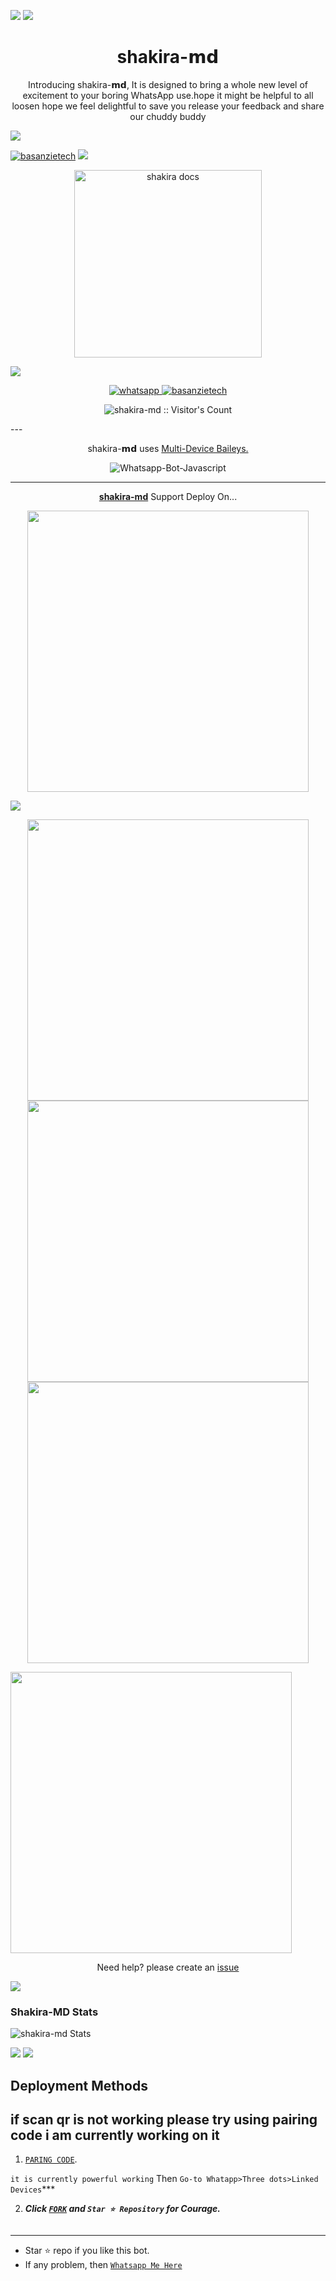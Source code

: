 <a><img src='https://i.imgur.com/LyHic3i.gif'/></a>
<a><img src='https://i.imgur.com/LyHic3i.gif'/></a>
<h1 align="center"> shakira-𝗺𝗱 </h1> 
<p align="center"> Introducing shakira-𝗺𝗱, It is designed to bring a whole new level of excitement to your boring WhatsApp use.hope it might be helpful to all loosen hope we feel delightful to save you release your feedback and share our chuddy buddy </p>
<a><img src='https://i.imgur.com/LyHic3i.gif'/></a>

[![basanzietech](https://readme-typing-svg.demolab.com?font=Anton&size=30&pause=998&color=F51FFF&background=F7F2F20A&vCenter=true&random=false&width=465&lines=Hello+Everyone%F0%9F%91%8B!;thank+you+for+visiting+my+site;I+am+basanzietech+admin+founder+of+this;project;and+creator+too;i'm+looking+forwad+for+your+feedback;love+you+💖+🫂+💕;please!!;read+carefully+this+document;we+are+not+responsible+for+any;faults+or+mistakes+done;by+misbehaving+this+app+😕🙃)](https://github.com/basanzietech)
<a><img src='https://i.imgur.com/LyHic3i.gif'/></a>

<p align="center">
  <a href="https://github.com/basanzietech/shakira-md">
    <img alt="shakira docs" height="300" src="https://telegra.ph/file/e11bafaedba6aebcd9410.jpg">
  </a>
</p>
    
<a><img src='https://i.imgur.com/LyHic3i.gif'/></a>
   
<p align="center">
  <a href="https://wa.me/+255657779003?text=Hi+Bro--+I+Need+Help.+I+messaged+you+from+shakira-md+Repo" target="_blank">
    <img alt="whatsapp" src="https://img.shields.io/badge/ Whatsapp -25D366?style=for-the-badge&logo=whatsapp&logoColor=white" />
 
  <a aria-label="shakira-md is free to use" href="https://github.com/basanzietech/shakira-md" target="_blank">
    <img alt="basanzietech" src="https://img.shields.io/youtube/channel/subscribers/CU071AMRqcd5mfTdCgJFwPg" target="_blank" />
  </a>

</p>
<p align="center"><img src="https://profile-counter.glitch.me/{basanzietech}/count.svg" alt="shakira-md :: Visitor's Count" /></p>
---




<p align="center"> shakira-𝗺𝗱 uses
  <a href="https://github.com/adiwajshing/Baileys">Multi-Device Baileys.</a>
</p>
<p align="center">
  <img title="Whatsapp-Bot-Javascript" src="https://img.shields.io/badge/Javascript-363303?style=for-the-badge&logo=javascript&logoColor=c6c631"></img>
</p>

---

<p align="center">
  <a href="https://github.com/basanzietech/shakira-md"><b>shakira-md</b></a> Support Deploy On...
</p>

<p align="center">
  <a href="https://github.com/basanzietech/shakira-md/blob/main/temp/deploy-on-vps.md"><img src="https://img.shields.io/badge/self hosting-3d1513?style=for-the-badge&logo=serverless&logoColor=FD5750" Width="450"></a>
  
  <a href="https://whatsapp.com/channel/0029VaJX1NzCxoAyVGHlfY2l/267"><img src="https://img.shields.io/badge/DEPLOYN-GITHUB-black?style=for-the-badge&logo=github&deploy&logoColor=black" With="450"></a>
</p>
<p align="center">
  <a href="https://dashboard.heroku.com/new?template=https%3A%2F%2Fgithub.com%2Fbasanzietech%2Fshakira-md"><img src="https://img.shields.io/badge/heroku-9d7acc?style=for-the-badge&logo=heroku&logoColor=430098" Width="450"></a>
  <a href="https://shakira-web01.vercel.app/replit.html"><img src="https://img.shields.io/badge/replit-253c99?style=for-the-badge&logo=replit&logoColor=F26207" Width="450"></a>
  <a href="https://app.koyeb.com/apps/deploy?type=git&repository=github.com/basanzietech/shakira-md-md&branch=main&env[SESSION_ID]&env[OWNER_NUMBER]=255657779003&env[MONGODB_URI]&&env[OWNER_NAME]=basanzietech&env[KOYEB_API]&env[PREFIX]=.&env[WAPRESENCE]&env[AUTO_READ_STATUS]=true&env[DISABLE_PM]=false&env[PACK_AUTHER]=whatsapp+bot&env[PACK_NAME]=basanzietech&env[STYLE]=0&env[MODE]=private&env[READ_MESSAGE]=false&env[THEME]=VENOCYBER&env[WARN_COUNT]=3&env[BLOCK_JID]=null&env[TIME_ZONE]=Africa/Dodoma&name=Venocyber-tech&env[KOYEB_NAME]=shakira-md&env[SUDO]=null&env[THUMB_IMAGE]=https://telegra.ph/file/e11bafaedba6aebcd9410.jpg"><img src="https://img.shields.io/badge/koyeb-033604?style=for-the-badge&logo=koyeb&logoColor=white" Width="450"></a>
</p>
  <a href="https://youtu.be/3dJb6_1cJM"><img src="https://img.shields.io/badge/CodeSpace-green?colorA=%23ff000&colorB=%23017e40&style=for-the-badge&logo=git&logoColor=white" Width="450"></a>
</p>
<p align="center">Need help? please create an <a href="https://github.com/basanzietech/shakira-md/issues">issue</a></p>

 
<a><img src='https://i.imgur.com/LyHic3i.gif'/></a>

 
<h3>Shakira-MD Stats</h3>

![shakira-md Stats](https://github-readme-stats.vercel.app/api/pin/?username=basanzietech&repo=shakira-md&show_owner=true&theme=dark)


    
   <a><img src='https://i.imgur.com/LyHic3i.gif'/></a>
   <a><img src='https://i.imgur.com/LyHic3i.gif'/></a>
## Deployment Methods
if scan qr is not working please try using pairing code i am currently working on it
---

1.  [`PARING CODE`](https://shakira-md-session.onrender.com).
    
`it is currently powerful working`
Then `Go-to Whatapp>Three dots>Linked Devices`***

2.  ***Click [`FORK`](https://github.com/basanzietech/shakira-md/fork) and `Star ⭐ Repository` for Courage.***
##
---




- Star ⭐ repo if you like this bot.
- If any problem, then [`Whatsapp Me Here`](https://wa.me/message/+255657779003)
